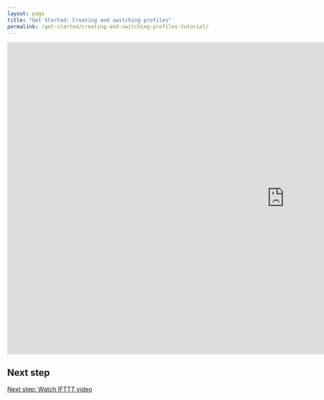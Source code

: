 ```yaml
---
layout: page
title: "Get Started: Creating and switching profiles"
permalink: /get-started/creating-and-switching-profiles-tutorial/
---
```


<div class="embed-container">
<iframe width="1280" height="720" src="https://www.youtube.com/embed/OmAJ8cNNfW4" frameborder="0" allow="autoplay; encrypted-media" allowfullscreen></iframe>
</div>

## Next step

[Next step: Watch IFTTT video]({{site.baseurl}}/get-started/ifttt-tutorial/)
